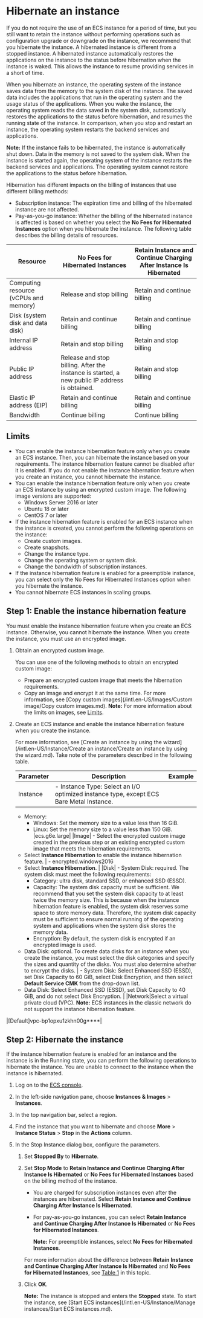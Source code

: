 # Hibernate an instance

If you do not require the use of an ECS instance for a period of time, but you still want to retain the instance without performing operations such as configuration upgrade or downgrade on the instance, we recommend that you hibernate the instance. A hibernated instance is different from a stopped instance. A hibernated instance automatically restores the applications on the instance to the status before hibernation when the instance is waked. This allows the instance to resume providing services in a short of time.

When you hibernate an instance, the operating system of the instance saves data from the memory to the system disk of the instance. The saved data includes the applications that run in the operating system and the usage status of the applications. When you wake the instance, the operating system reads the data saved in the system disk, automatically restores the applications to the status before hibernation, and resumes the running state of the instance. In comparison, when you stop and restart an instance, the operating system restarts the backend services and applications.

**Note:** If the instance fails to be hibernated, the instance is automatically shut down. Data in the memory is not saved to the system disk. When the instance is started again, the operating system of the instance restarts the backend services and applications. The operating system cannot restore the applications to the status before hibernation.

Hibernation has different impacts on the billing of instances that use different billing methods:

-   Subscription instance: The expiration time and billing of the hibernated instance are not affected.
-   Pay-as-you-go instance: Whether the billing of the hibernated instance is affected is based on whether you select the **No Fees for Hibernated Instances** option when you hibernate the instance. The following table describes the billing details of resources.

|Resource|No Fees for Hibernated Instances|Retain Instance and Continue Charging After Instance Is Hibernated|
|--------|--------------------------------|------------------------------------------------------------------|
|Computing resource \(vCPUs and memory\)|Release and stop billing|Retain and continue billing|
|Disk \(system disk and data disk\)|Retain and continue billing|Retain and continue billing|
|Internal IP address|Retain and stop billing|Retain and stop billing|
|Public IP address|Release and stop billing. After the instance is started, a new public IP address is obtained.|Retain and stop billing|
|Elastic IP address \(EIP\)|Retain and continue billing|Retain and continue billing|
|Bandwidth|Continue billing|Continue billing|

## Limits

-   You can enable the instance hibernation feature only when you create an ECS instance. Then, you can hibernate the instance based on your requirements. The instance hibernation feature cannot be disabled after it is enabled. If you do not enable the instance hibernation feature when you create an instance, you cannot hibernate the instance.
-   You can enable the instance hibernation feature only when you create an ECS instance by using an encrypted custom image. The following image versions are supported:
    -   Windows Server 2016 or later
    -   Ubuntu 18 or later
    -   CentOS 7 or later
-   If the instance hibernation feature is enabled for an ECS instance when the instance is created, you cannot perform the following operations on the instance:
    -   Create custom images.
    -   Create snapshots.
    -   Change the instance type.
    -   Change the operating system or system disk.
    -   Change the bandwidth of subscription instances.
-   If the instance hibernation feature is enabled for a preemptible instance, you can select only the No Fees for Hibernated Instances option when you hibernate the instance.
-   You cannot hibernate ECS instances in scaling groups.

## Step 1: Enable the instance hibernation feature

You must enable the instance hibernation feature when you create an ECS instance. Otherwise, you cannot hibernate the instance. When you create the instance, you must use an encrypted image.

1.  Obtain an encrypted custom image.

    You can use one of the following methods to obtain an encrypted custom image:

    -   Prepare an encrypted custom image that meets the hibernation requirements.
    -   Copy an image and encrypt it at the same time. For more information, see [Copy custom images](/intl.en-US/Images/Custom image/Copy custom images.md).
    **Note:** For more information about the limits on images, see [Limits](#section_55c_coc_sg1).

2.  Create an ECS instance and enable the instance hibernation feature when you create the instance.

    For more information, see [Create an instance by using the wizard](/intl.en-US/Instance/Create an instance/Create an instance by using the wizard.md). Take note of the parameters described in the following table.

    |Parameter|Description|Example|
    |---------|-----------|-------|
    |Instance|    -   Instance Type: Select an I/O optimized instance type, except ECS Bare Metal Instance.
    -   Memory:
        -   Windows: Set the memory size to a value less than 16 GiB.
        -   Linux: Set the memory size to a value less than 150 GiB.
|ecs.g6e.large|
    |Image|    -   Select the encrypted custom image created in the previous step or an existing encrypted custom image that meets the hibernation requirements.
    -   Select **Instance Hibernation** to enable the instance hibernation feature.
|    -   encrypted.windows2016
    -   Select **Instance Hibernation**. |
    |Disk|    -   System Disk: required. The system disk must meet the following requirements:
        -   Category: ultra disk, standard SSD, or enhanced SSD \(ESSD\).
        -   Capacity: The system disk capacity must be sufficient. We recommend that you set the system disk capacity to at least twice the memory size. This is because when the instance hibernation feature is enabled, the system disk reserves some space to store memory data. Therefore, the system disk capacity must be sufficient to ensure normal running of the operating system and applications when the system disk stores the memory data.
        -   Encryption: By default, the system disk is encrypted if an encrypted image is used.
    -   Data Disk: optional. To create data disks for an instance when you create the instance, you must select the disk categories and specify the sizes and quantity of the disks. You must also determine whether to encrypt the disks.
|    -   System Disk: Select Enhanced SSD \(ESSD\), set Disk Capacity to 60 GiB, select Disk Encryption, and then select **Default Service CMK** from the drop-down list.
    -   Data Disk: Select Enhanced SSD \(ESSD\), set Disk Capacity to 40 GiB, and do not select Disk Encryption. |
    |Network|Select a virtual private cloud \(VPC\). **Note:** ECS instances in the classic network do not support the instance hibernation feature.

|\[Default\]vpc-bp1opxu1zkhn00g\*\*\*\*|


## Step 2: Hibernate the instance

If the instance hibernation feature is enabled for an instance and the instance is in the Running state, you can perform the following operations to hibernate the instance. You are unable to connect to the instance when the instance is hibernated.

1.  Log on to the [ECS console](https://ecs.console.aliyun.com).

2.  In the left-side navigation pane, choose **Instances & Images** \> **Instances**.

3.  In the top navigation bar, select a region.

4.  Find the instance that you want to hibernate and choose **More** \> **Instance Status** \> **Stop** in the **Actions** column.

5.  In the Stop Instance dialog box, configure the parameters.

    1.  Set **Stopped By** to **Hibernate**.
    2.  Set **Stop Mode** to **Retain Instance and Continue Charging After Instance Is Hibernated** or **No Fees for Hibernated Instances** based on the billing method of the instance.

        -   You are charged for subscription instances even after the instances are hibernated. Select **Retain Instance and Continue Charging After Instance Is Hibernated**.
        -   For pay-as-you-go instances, you can select **Retain Instance and Continue Charging After Instance Is Hibernated** or **No Fees for Hibernated Instances**.

            **Note:** For preemptible instances, select **No Fees for Hibernated Instances**.

        For more information about the difference between **Retain Instance and Continue Charging After Instance Is Hibernated** and **No Fees for Hibernated Instances**, see [Table 1](#table_82t_3jc_tg6) in this topic.

    3.  Click **OK**.

        **Note:** The instance is stopped and enters the **Stopped** state. To start the instance, see [Start ECS instances](/intl.en-US/Instance/Manage instances/Start ECS instances.md).


